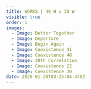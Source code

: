 ```yaml
---
title: WORKS | 40 H x 30 W
visible: true
order: 1
images:
  - Image: Better Together
  - Image: Departure
  - Image: Begin Again
  - Image: Coexistence 41
  - Image: Coexistence 48
  - Image: 20th Correlation
  - Image: Coexistence 22
  - Image: Coexistence 20
date: 2020-01-28T03:25:04.470Z
---
```

